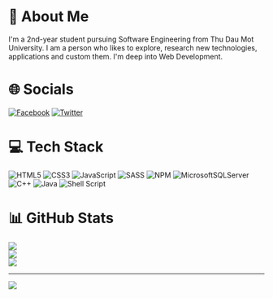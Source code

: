 # 💫 About Me
I'm a 2nd-year student pursuing Software Engineering from Thu Dau Mot University. I am a person who likes to explore, research new technologies, applications and custom them. I'm deep into Web Development.

# 🌐 Socials
[![Facebook](https://img.shields.io/badge/Facebook-%231877F2.svg?logo=Facebook&logoColor=white)](https://facebook.com/giatrung2012) [![Twitter](https://img.shields.io/badge/Twitter-%231DA1F2.svg?logo=Twitter&logoColor=white)](https://twitter.com/giatrung2012) 

# 💻 Tech Stack
![HTML5](https://img.shields.io/badge/html5-%23E34F26.svg?style=for-the-badge&logo=html5&logoColor=white) ![CSS3](https://img.shields.io/badge/css3-%231572B6.svg?style=for-the-badge&logo=css3&logoColor=white) ![JavaScript](https://img.shields.io/badge/javascript-%23323330.svg?style=for-the-badge&logo=javascript&logoColor=%23F7DF1E) ![SASS](https://img.shields.io/badge/SASS-hotpink.svg?style=for-the-badge&logo=SASS&logoColor=white) ![NPM](https://img.shields.io/badge/NPM-%23000000.svg?style=for-the-badge&logo=npm&logoColor=white) ![MicrosoftSQLServer](https://img.shields.io/badge/Microsoft%20SQL%20Sever-CC2927?style=for-the-badge&logo=microsoft%20sql%20server&logoColor=white) ![C++](https://img.shields.io/badge/c++-%2300599C.svg?style=for-the-badge&logo=c%2B%2B&logoColor=white) ![Java](https://img.shields.io/badge/java-%23ED8B00.svg?style=for-the-badge&logo=java&logoColor=white) ![Shell Script](https://img.shields.io/badge/shell_script-%23121011.svg?style=for-the-badge&logo=gnu-bash&logoColor=white)
# 📊 GitHub Stats
![](https://github-readme-stats.vercel.app/api?username=giatrung2012&theme=radical&hide_border=false&include_all_commits=false&count_private=false)<br/>
![](https://github-readme-streak-stats.herokuapp.com/?user=giatrung2012&theme=radical&hide_border=false)<br/>
![](https://github-readme-stats.vercel.app/api/top-langs/?username=giatrung2012&theme=radical&hide_border=false&include_all_commits=false&count_private=false&layout=compact)

---
![](https://komarev.com/ghpvc/?username=giatrung2012&label=Visitors+Count&color=brightgreen)
